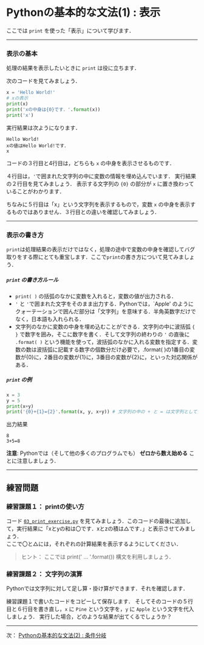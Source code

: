 # Pythonの基本的な文法(1) : 表示

ここでは `print` を使った「表示」について学びます．

--- 
### 表示の基本

処理の結果を表示したいときに `print` は役に立ちます．

次のコードを見てみましょう．
```Python
x = 'Hello World!'
# xの表示
print(x)
print('xの中身は{0}です．'.format(x))
print('x')
```

実行結果は次ようになります．
```
Hello World!
xの値はHello World!です．
x
```
コードの３行目と4行目は，どちらも `x` の中身を表示させるものです．

４行目は，`'`で囲まれた文字列の中に変数の情報を埋め込んでいます．
実行結果の２行目を見てみましょう．
表示する文字列の `{0}` の部分が `x` に置き換わっていることがわかります．

ちなみに５行目は「x」という文字列を表示するもので，変数 `x` の中身を表示するものではありません．３行目との違いを確認してみましょう．

--- 
### 表示の書き方

`print`は処理結果の表示だけではなく，処理の途中で変数の中身を確認してバグ取りをする際にとても重宝します．ここで`print`の書き方について見てみましょう．

##### `print` の書き方ルール
- `print( )` の括弧のなかに変数を入れると，変数の値が出力される．
- `'` と `'`で囲まれた文字をそのまま出力する．Pythonでは，`Apple' のようにクォーテーションで囲んだ部分は「文字列」を意味する．半角英数字だけでなく，日本語も入れられる．
- 文字列のなかに変数の中身を埋め込むことができる．文字列の中に波括弧 `{ }` で数字を囲み，そこに数字を書く．そして文字列の終わりの `'` の直後に `.format( )` という機能を使って，波括弧のなかに入れる変数を指定する．変数の数は波括弧に記載する数字の個数分だけ必要で，.format( )の1番目の変数が{0}に，2番目の変数が{1}に，3番目の変数が{2}に，といった対応関係がある．

##### `print` の例
```Python
x = 3
y = 5
print(x+y)
print('{0}+{1}={2}'.format(x, y, x+y)) # 文字列の中の + と = は文字列として扱われることに注意
```
出力結果
```
8
3+5=8
```

**注意**: Pythonでは（そして他の多くのプログラムでも） **ゼロから数え始める** ことに注意しましょう．

---
## 練習問題
### 練習課題１： printの使い方

コード [`03_print_exercise.py`](03_print_exercise.py) を見てみましょう．このコードの最後に追加して，実行結果に「xとyの和は〇です．xとzの積は△です．」と表示させてみましょう．  
ここで〇と△には，それぞれの計算結果を表示するようにしてください．  

> ヒント： ここでは print(' ... '.format()) 構文を利用しましょう．

### 練習課題２： 文字列の演算

Pythonでは文字列に対して足し算・掛け算ができます．それを確認します．

練習課題１で書いたコードをコピーして保存します．
そしてそのコードの５行目と６行目を書き直し，`x` に `Pine` という文字を，`y` に `Apple` という文字を代入しましょう．
実行した場合，どのような結果が出てくるでしょうか？

--- 
次： [Pythonの基本的な文法(2) : 条件分岐](../04_if)
